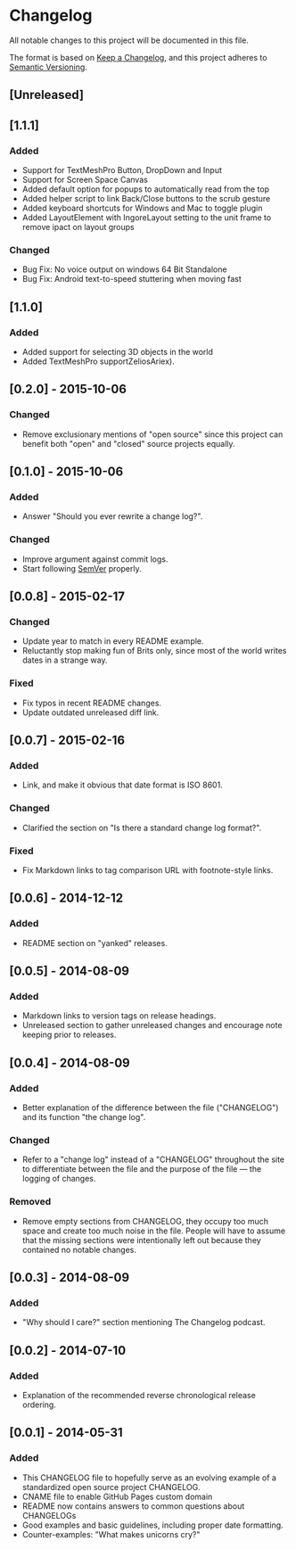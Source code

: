 # Changelog
All notable changes to this project will be documented in this file.

The format is based on [Keep a Changelog](https://keepachangelog.com/en/1.0.0/),
and this project adheres to [Semantic Versioning](https://semver.org/spec/v2.0.0.html).

## [Unreleased]

## [1.1.1]
### Added
- Support for TextMeshPro Button, DropDown and Input
- Support for Screen Space Canvas
- Added default option for popups to automatically read from the top
- Added helper script to link Back/Close buttons to the scrub gesture
- Added keyboard shortcuts for Windows and Mac to toggle plugin
- Added LayoutElement with IngoreLayout setting to the unit frame to remove ipact on layout groups

### Changed
- Bug Fix: No voice output on windows 64 Bit Standalone
- Bug Fix: Android text-to-speed stuttering when moving fast

## [1.1.0]
### Added
 - Added support for selecting 3D objects in the world
 - Added TextMeshPro supportZeliosAriex).

## [0.2.0] - 2015-10-06
### Changed
- Remove exclusionary mentions of "open source" since this project can
benefit both "open" and "closed" source projects equally.

## [0.1.0] - 2015-10-06
### Added
- Answer "Should you ever rewrite a change log?".

### Changed
- Improve argument against commit logs.
- Start following [SemVer](https://semver.org) properly.

## [0.0.8] - 2015-02-17
### Changed
- Update year to match in every README example.
- Reluctantly stop making fun of Brits only, since most of the world
  writes dates in a strange way.

### Fixed
- Fix typos in recent README changes.
- Update outdated unreleased diff link.

## [0.0.7] - 2015-02-16
### Added
- Link, and make it obvious that date format is ISO 8601.

### Changed
- Clarified the section on "Is there a standard change log format?".

### Fixed
- Fix Markdown links to tag comparison URL with footnote-style links.

## [0.0.6] - 2014-12-12
### Added
- README section on "yanked" releases.

## [0.0.5] - 2014-08-09
### Added
- Markdown links to version tags on release headings.
- Unreleased section to gather unreleased changes and encourage note
keeping prior to releases.

## [0.0.4] - 2014-08-09
### Added
- Better explanation of the difference between the file ("CHANGELOG")
and its function "the change log".

### Changed
- Refer to a "change log" instead of a "CHANGELOG" throughout the site
to differentiate between the file and the purpose of the file — the
logging of changes.

### Removed
- Remove empty sections from CHANGELOG, they occupy too much space and
create too much noise in the file. People will have to assume that the
missing sections were intentionally left out because they contained no
notable changes.

## [0.0.3] - 2014-08-09
### Added
- "Why should I care?" section mentioning The Changelog podcast.

## [0.0.2] - 2014-07-10
### Added
- Explanation of the recommended reverse chronological release ordering.

## [0.0.1] - 2014-05-31
### Added
- This CHANGELOG file to hopefully serve as an evolving example of a
  standardized open source project CHANGELOG.
- CNAME file to enable GitHub Pages custom domain
- README now contains answers to common questions about CHANGELOGs
- Good examples and basic guidelines, including proper date formatting.
- Counter-examples: "What makes unicorns cry?"